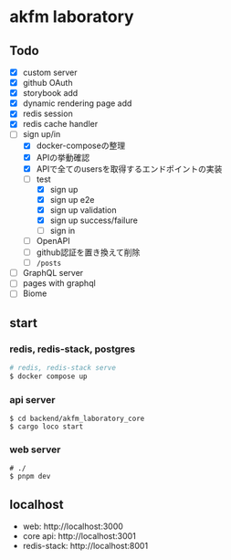 # akfm laboratory

## Todo

- [x] custom server
- [x] github OAuth
- [x] storybook add
- [x] dynamic rendering page add
- [x] redis session
- [x] redis cache handler
- [ ] sign up/in
  - [x] docker-composeの整理
  - [x] APIの挙動確認
  - [x] APIで全てのusersを取得するエンドポイントの実装
  - [ ] test
    - [x] sign up
    - [x] sign up e2e
    - [x] sign up validation
    - [x] sign up success/failure
    - [ ] sign in
  - [ ] OpenAPI
  - [ ] github認証を置き換えて削除
  - [ ] `/posts`
- [ ] GraphQL server
- [ ] pages with graphql
- [ ] Biome

## start

### redis, redis-stack, postgres

```sh
# redis, redis-stack serve
$ docker compose up
```

### api server

```shell
$ cd backend/akfm_laboratory_core
$ cargo loco start
```

### web server

```shell
# ./
$ pnpm dev
```

## localhost

- web: http://localhost:3000
- core api: http://localhost:3001
- redis-stack: http://localhost:8001
